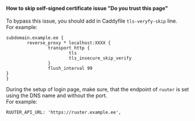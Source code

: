 #### How to skip self-signed certificate issue "Do you trust this page"  

To bypass this issue, you should add in Caddyfile `tls-veryfy-skip` line.  
For example:  
```
subdomain.example.ee {
        reverse_proxy * localhost:XXXX {
                transport http {
                        tls
                        tls_insecure_skip_verify
                }
                flush_interval 99
}
}
```

During the setup of login page, make sure, that the endpoint of `ruuter` is set using the DNS name and without the port.    
For example:  
```
RUUTER_API_URL: 'https://ruuter.example.ee',
```

